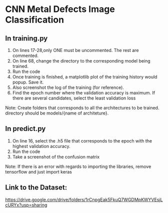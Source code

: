 # CNN Metal Defects Image Classification

## In training.py

1. On lines 17-28,only ONE must be uncommented. The rest are commented. 
2. On line 68, change the directory to the corresponding model being trained.
3. Run the code
4. Once training is finished, a matplotlib plot of the training history would popup. Save it. 
5. Also screenshot the log of the training (for reference). 
6. Find the epoch number where the validation accuracy is maximum. If there are several candidates, select the least validation loss

Note: Create folders that corresponds to all the architectures to be trained. directory should be models/{name of architeture}. 

## In predict.py
1. On line 16, select the .h5 file that corresponds to the epoch with the highest validation accuracy. 
2. Run the code
3. Take a screenshot of the confusion matrix

Note: If there is an error with regards to importing the libraries, remove tensorflow and just import keras

## Link to the Dataset:
https://drive.google.com/drive/folders/1rCnpgEak5FkuQ7WGDMpKWYVEsjLcURYx?usp=sharing
